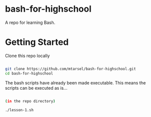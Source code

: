 # bash-for-highschool

A repo for learning Bash.

# Getting Started

Clone this repo locally

```bash

git clone https://github.com/mtarsel/bash-for-highschool.git
cd bash-for-highschool 

```
The bash scripts have already been made executable. This means the scripts can be executed as is...

```bash

(in the repo directory)

./lesson-1.sh

```
